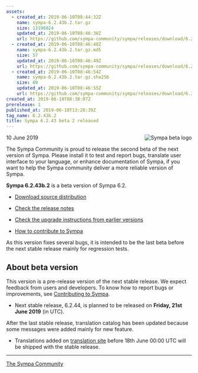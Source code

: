 ```yaml
---
assets:
  - created_at: 2019-06-10T08:44:32Z
    name: sympa-6.2.43b.2.tar.gz
    size: 13196024
    updated_at: 2019-06-10T08:46:38Z
    url: https://github.com/sympa-community/sympa/releases/download/6.2.43b.2/sympa-6.2.43b.2.tar.gz
  - created_at: 2019-06-10T08:46:48Z
    name: sympa-6.2.43b.2.tar.gz.md5
    size: 57
    updated_at: 2019-06-10T08:46:49Z
    url: https://github.com/sympa-community/sympa/releases/download/6.2.43b.2/sympa-6.2.43b.2.tar.gz.md5
  - created_at: 2019-06-10T08:46:54Z
    name: sympa-6.2.43b.2.tar.gz.sha256
    size: 89
    updated_at: 2019-06-10T08:46:55Z
    url: https://github.com/sympa-community/sympa/releases/download/6.2.43b.2/sympa-6.2.43b.2.tar.gz.sha256
created_at: 2019-06-10T08:30:07Z
prerelease: 1
published_at: 2019-06-10T13:20:39Z
tag_name: 6.2.43b.2
title: Sympa 6.2.43 beta 2 released
---
```


<img align="right" src="https://www.sympa.org/_media/logos/old/sympa_beta.png" title="Sympa beta logo"/> 10 June 2019

The Sympa Community is proud to release the second beta of the next version of Sympa. Please install it to test and report bugs, translate user interface to your language, or enhance documentation of Sympa, if you want to help the Sympa community deliver a more reliable version of Sympa.

**Sympa 6.2.43b.2** is a beta version of Sympa 6.2.

  - [Download source distribution](https://github.com/sympa-community/sympa/releases/download/6.2.43b.2/sympa-6.2.43b.2.tar.gz)

  - [Check the release notes](https://github.com/sympa-community/sympa/blob/6.2.43b.2/NEWS.md)

  - [Check the upgrade instructions from earlier versions](https://sympa-community.github.io/manual/upgrade/notes.html)

  - [How to contribute to Sympa](https://github.com/sympa-community/sympa/blob/6.2.43b.2/CONTRIBUTING.md)

As this version fixes several bugs, it is intended to be the last beta before the next stable release mainly for regression tests.

About beta version
---------------------  

This version is a pre-release version of the next stable release.  We expect feedback from users and developers.  To know how to report bugs or improvements, see [Contributing to Sympa](https://github.com/sympa-community/sympa/blob/6.2.43b.2/CONTRIBUTING.md).

  - Next stable release, 6.2.44, is planned to be released on **Friday, 21st June 2019** (in UTC).

After the last stable release, translation catalog has been updated because some messages were added mainly for new feature.

  - Translations added on [translation site](https://translate.sympa.org/) before 18th June 00:00 UTC will be shipped with the stable release.

----
[The Sympa Community](https://github.com/sympa-community)

